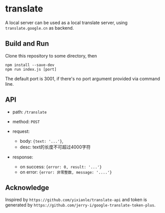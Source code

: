 translate
=========

A local server can be used as a local translate server, using `translate.google.cn` as backend.

Build and Run
-------------

Clone this repository to some directory, then

```
npm install --save-dev
npm run index.js [port]
```

The default port is 3001, if there's no port argument provided via command line.

API
---

+ path: `/translate`
+ method: `POST`
+ request:

    - body: `{text: '...'}`,
    - desc: text的长度不可超过4000字符

+ response:

    - on success: `{error: 0, result: '...'}`
    - on error: `{error: 非零整数, message: '....'}`

Acknowledge
-----------

Inspired by `https://github.com/yixianle/translate-api` and token is generated by `https://github.com/jerry-i/google-translate-token-plus`.
